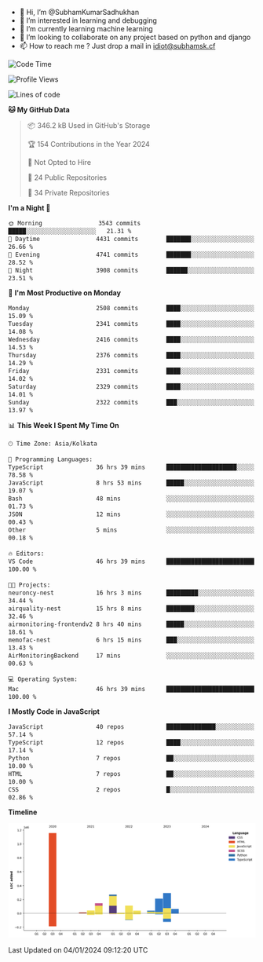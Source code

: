 - 👋 Hi, I’m @SubhamKumarSadhukhan
- 👀 I’m interested in learning and debugging
- 🌱 I’m currently learning machine learning
- 💞️ I’m looking to collaborate on any project based on python and django
- 📫 How to reach me ?
      Just drop a mail in idiot@subhamsk.cf

<!---
SubhamKumarSadhukhan/SubhamKumarSadhukhan is a ✨ special ✨ repository because its `README.md` (this file) appears on your GitHub profile.
You can click the Preview link to take a look at your changes.
--->


<!--START_SECTION:waka-->
![Code Time](http://img.shields.io/badge/Code%20Time-1%2C838%20hrs%2047%20mins-blue)

![Profile Views](http://img.shields.io/badge/Profile%20Views-0-blue)

![Lines of code](https://img.shields.io/badge/From%20Hello%20World%20I%27ve%20Written-2.4%20million%20lines%20of%20code-blue)

**🐱 My GitHub Data** 

> 📦 346.2 kB Used in GitHub's Storage 
 > 
> 🏆 154 Contributions in the Year 2024
 > 
> 🚫 Not Opted to Hire
 > 
> 📜 24 Public Repositories 
 > 
> 🔑 34 Private Repositories 
 > 
**I'm a Night 🦉** 

```text
🌞 Morning                3543 commits        █████░░░░░░░░░░░░░░░░░░░░   21.31 % 
🌆 Daytime                4431 commits        ███████░░░░░░░░░░░░░░░░░░   26.66 % 
🌃 Evening                4741 commits        ███████░░░░░░░░░░░░░░░░░░   28.52 % 
🌙 Night                  3908 commits        ██████░░░░░░░░░░░░░░░░░░░   23.51 % 
```
📅 **I'm Most Productive on Monday** 

```text
Monday                   2508 commits        ████░░░░░░░░░░░░░░░░░░░░░   15.09 % 
Tuesday                  2341 commits        ████░░░░░░░░░░░░░░░░░░░░░   14.08 % 
Wednesday                2416 commits        ████░░░░░░░░░░░░░░░░░░░░░   14.53 % 
Thursday                 2376 commits        ████░░░░░░░░░░░░░░░░░░░░░   14.29 % 
Friday                   2331 commits        ████░░░░░░░░░░░░░░░░░░░░░   14.02 % 
Saturday                 2329 commits        ████░░░░░░░░░░░░░░░░░░░░░   14.01 % 
Sunday                   2322 commits        ███░░░░░░░░░░░░░░░░░░░░░░   13.97 % 
```


📊 **This Week I Spent My Time On** 

```text
🕑︎ Time Zone: Asia/Kolkata

💬 Programming Languages: 
TypeScript               36 hrs 39 mins      ████████████████████░░░░░   78.58 % 
JavaScript               8 hrs 53 mins       █████░░░░░░░░░░░░░░░░░░░░   19.07 % 
Bash                     48 mins             ░░░░░░░░░░░░░░░░░░░░░░░░░   01.73 % 
JSON                     12 mins             ░░░░░░░░░░░░░░░░░░░░░░░░░   00.43 % 
Other                    5 mins              ░░░░░░░░░░░░░░░░░░░░░░░░░   00.18 % 

🔥 Editors: 
VS Code                  46 hrs 39 mins      █████████████████████████   100.00 % 

🐱‍💻 Projects: 
neuroncy-nest            16 hrs 3 mins       █████████░░░░░░░░░░░░░░░░   34.44 % 
airquality-nest          15 hrs 8 mins       ████████░░░░░░░░░░░░░░░░░   32.46 % 
airmonitoring-frontendv2 8 hrs 40 mins       █████░░░░░░░░░░░░░░░░░░░░   18.61 % 
memofac-nest             6 hrs 15 mins       ███░░░░░░░░░░░░░░░░░░░░░░   13.43 % 
AirMonitoringBackend     17 mins             ░░░░░░░░░░░░░░░░░░░░░░░░░   00.63 % 

💻 Operating System: 
Mac                      46 hrs 39 mins      █████████████████████████   100.00 % 
```

**I Mostly Code in JavaScript** 

```text
JavaScript               40 repos            ██████████████░░░░░░░░░░░   57.14 % 
TypeScript               12 repos            ████░░░░░░░░░░░░░░░░░░░░░   17.14 % 
Python                   7 repos             ██░░░░░░░░░░░░░░░░░░░░░░░   10.00 % 
HTML                     7 repos             ██░░░░░░░░░░░░░░░░░░░░░░░   10.00 % 
CSS                      2 repos             █░░░░░░░░░░░░░░░░░░░░░░░░   02.86 % 
```



**Timeline**

![Lines of Code chart](https://raw.githubusercontent.com/SubhamKumarSadhukhan/SubhamKumarSadhukhan/main/assets/bar_graph.png)


 Last Updated on 04/01/2024 09:12:20 UTC
<!--END_SECTION:waka-->
